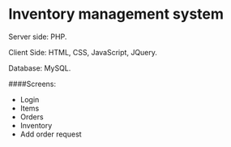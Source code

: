 # Inventory management system

Server side: PHP.

Client Side: HTML, CSS, JavaScript, JQuery.

Database: MySQL.

####Screens:
- Login
- Items
- Orders
- Inventory
- Add order request